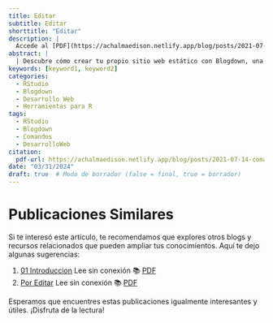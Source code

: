 ```yaml
---
title: Editar
subtitle: Editar
shorttitle: "Editar"
description: |
  Accede al [PDF](https://achalmaedison.netlify.app/blog/posts/2021-07-14-comandos-blogdown/index.pdf) completo aquí.
abstract: |
  | Descubre cómo crear tu propio sitio web estático con Blogdown, una herramienta poderosa que combina R Markdown y Hugo. Aprende a usar comandos sencillos para personalizar, construir y alojar tu sitio web de manera fácil y rápida. ¡Comienza tu proyecto web hoy mismo!
keywords: [keyword1, keyword2]
categories:
  - RStudio
  - Blogdown
  - Desarrollo Web
  - Herramientas para R
tags:
  - RStudio
  - Blogdown
  - Comandos
  - DesarrolloWeb
citation:
  pdf-url: https://achalmaedison.netlify.app/blog/posts/2021-07-14-comandos-blogdown/index.pdf
date: "03/31/2024"
draft: true  # Modo de borrador (false = final, true = borrador)
---
```





# Publicaciones Similares

Si te interesó este artículo, te recomendamos que explores otros blogs y recursos relacionados que pueden ampliar tus conocimientos. Aquí te dejo algunas sugerencias:


1. [01 Introduccion](https://achalmaedison.netlify.app/econometria/04-econometria-financiera/2022-02-28-01-introduccion) Lee sin conexión 📚 [PDF](https://achalmaedison.netlify.app/econometria/04-econometria-financiera/2022-02-28-01-introduccion/index.pdf)
2. [Por Editar](https://achalmaedison.netlify.app/econometria/04-econometria-financiera/2024-03-31-por-editar) Lee sin conexión 📚 [PDF](https://achalmaedison.netlify.app/econometria/04-econometria-financiera/2024-03-31-por-editar/index.pdf)


Esperamos que encuentres estas publicaciones igualmente interesantes y útiles. ¡Disfruta de la lectura!

